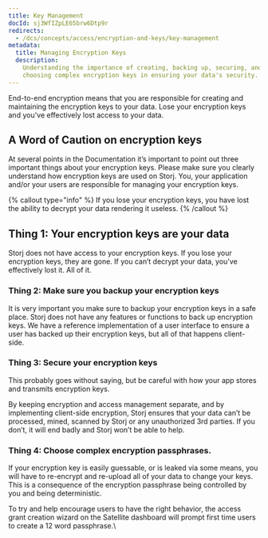 ```yaml
---
title: Key Management
docId: sj3WfIZpLE65brw6Dtp9r
redirects:
  - /dcs/concepts/access/encryption-and-keys/key-management
metadata:
  title: Managing Encryption Keys
  description:
    Understanding the importance of creating, backing up, securing, and
    choosing complex encryption keys in ensuring your data's security.
---
```


End-to-end encryption means that you are responsible for creating and maintaining the encryption keys to your data. Lose your encryption keys and you've effectively lost access to your data.

## A Word of Caution on encryption keys

At several points in the Documentation it’s important to point out three important things about your encryption keys. Please make sure you clearly understand how encryption keys are used on Storj. You, your application and/or your users are responsible for managing your encryption keys.

{% callout type="info"  %}
If you lose your encryption keys, you have lost the ability to decrypt your data rendering it useless.
{% /callout %}

## Thing 1: Your encryption keys are your data

Storj does not have access to your encryption keys. If you lose your encryption keys, they are gone. If you can’t decrypt your data, you’ve effectively lost it. All of it.

### Thing 2: Make sure you backup your encryption keys

It is very important you make sure to backup your encryption keys in a safe place. Storj does not have any features or functions to back up encryption keys. We have a reference implementation of a user interface to ensure a user has backed up their encryption keys, but all of that happens client-side.

### Thing 3: Secure your encryption keys

This probably goes without saying, but be careful with how your app stores and transmits encryption keys.

By keeping encryption and access management separate, and by implementing client-side encryption, Storj ensures that your data can’t be processed, mined, scanned by Storj or any unauthorized 3rd parties. If you don’t, it will end badly and Storj won’t be able to help.

### Thing 4: Choose complex encryption passphrases.

If your encryption key is easily guessable, or is leaked via some means, you will have to re-encrypt and re-upload all of your data to change your keys. This is a consequence of the encryption passphrase being controlled by you and being deterministic.

To try and help encourage users to have the right behavior, the access grant creation wizard on the Satellite dashboard will prompt first time users to create a 12 word passphrase.\\

